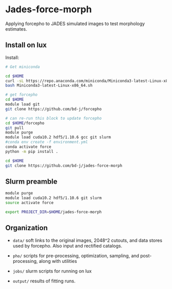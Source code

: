 Jades-force-morph
======

Applying forcepho to JADES simulated images to test morphology estimates.


Install on lux
--------------------


Install:

```sh
# Get miniconda

cd $HOME
curl -sL https://repo.anaconda.com/miniconda/Miniconda3-latest-Linux-x86_64.sh
bash Miniconda3-latest-Linux-x86_64.sh

# get forcepho
cd $HOME
module load git
git clone https://github.com/bd-j/forcepho

# can re-run this block to update forcepho
cd $HOME/forcepho
git pull
module purge
module load cuda10.2 hdf5/1.10.6 gcc git slurm
#conda env create -f environment.yml
conda activate force
python -m pip install .

cd $HOME
git clone https://github.com/bd-j/jades-force-morph
```

Slurm preamble
--------------

```sh
module purge
module load cuda10.2 hdf5/1.10.6 git slurm
source activate force

export PROJECT_DIR=$HOME/jades-force-morph
```


Organization
------------

* `data/` soft links to the original images, 2048^2 cutouts, and data stores used by forcepho.  Also input and rectified catalogs.

* `pho/` scripts for pre-processing, optimization, sampling, and post-processing, along with utilities

* `jobs/` slurm scripts for running on lux

* `output/` results of fitting runs.
